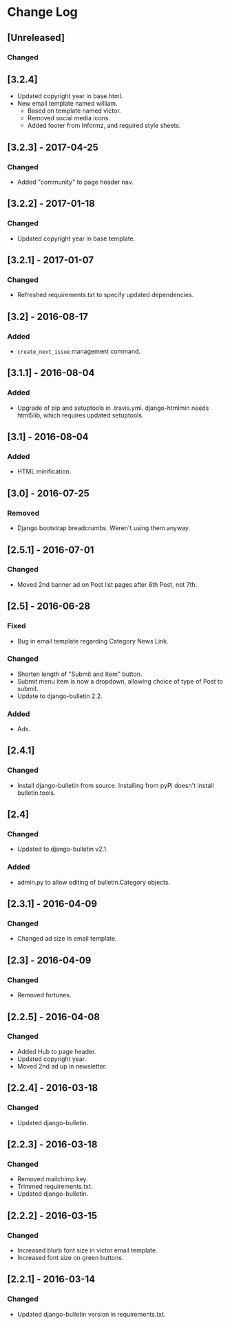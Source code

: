 # Change Log

## [Unreleased]
### Changed

## [3.2.4]
- Updated copyright year in base.html.
- New email template named william.
  - Based on template named victor.
  - Removed social media icons.
  - Added footer from Informz, and required style sheets.

## [3.2.3] - 2017-04-25
### Changed
- Added "community" to page header nav.

## [3.2.2] - 2017-01-18
### Changed
- Updated copyright year in base template.

## [3.2.1] - 2017-01-07
### Changed
- Refreshed requirements.txt to specify updated dependencies.

## [3.2] - 2016-08-17
### Added
- `create_next_issue` management command.

## [3.1.1] - 2016-08-04
### Added
- Upgrade of pip and setuptools in .travis.yml. django-htmlmin
  needs html5lib, which requires updated setuptools.

## [3.1] - 2016-08-04
### Added
- HTML minification.

## [3.0] - 2016-07-25
### Removed
- Django bootstrap breadcrumbs. Weren't using them anyway.

## [2.5.1] - 2016-07-01
### Changed
- Moved 2nd banner ad on Post list pages after 6th Post, not 7th.

## [2.5] - 2016-06-28
### Fixed
- Bug in email template regarding Category News Link.
### Changed
- Shorten length of "Submit and Item" button.
- Submit menu item is now a dropdown, allowing choice of type of Post to submit.
- Update to django-bulletin 2.2.
### Added
- Ads.

## [2.4.1]
### Changed
- Install django-bulletin from source. Installing from pyPi doesn't
  install bulletin.tools.

## [2.4]
### Changed
- Updated to django-bulletin v2.1.
### Added
- admin.py to allow editing of bulletin.Category objects.

## [2.3.1] - 2016-04-09
### Changed
- Changed ad size in email template.

## [2.3] - 2016-04-09
### Changed
- Removed fortunes.

## [2.2.5] - 2016-04-08
### Changed
- Added Hub to page header.
- Updated copyright year.
- Moved 2nd ad up in newsletter.

## [2.2.4] - 2016-03-18
### Changed
- Updated django-bulletin.

## [2.2.3] - 2016-03-18
### Changed
- Removed mailchimp key.
- Trimmed requirements.txt.
- Updated django-bulletin.

## [2.2.2] - 2016-03-15
### Changed
- Increased blurb font size in victor email template.
- Increased font size on green buttons.

## [2.2.1] - 2016-03-14
### Changed
- Updated django-bulletin version in requirements.txt.
